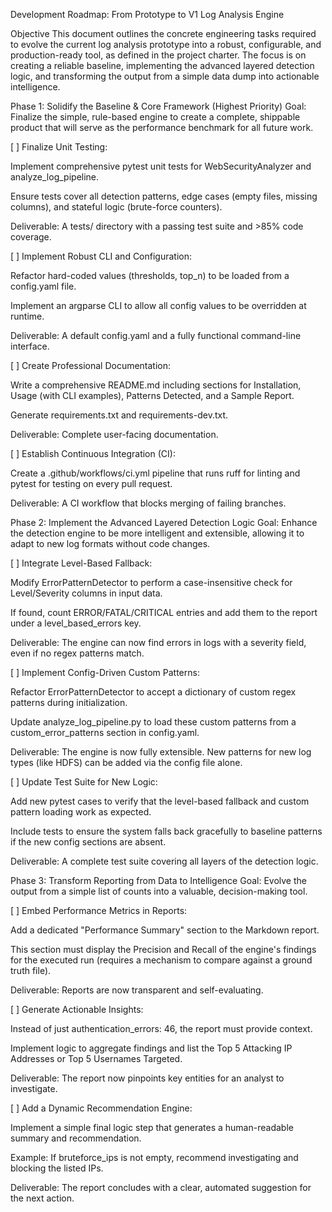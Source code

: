 Development Roadmap: From Prototype to V1 Log Analysis Engine

Objective
This document outlines the concrete engineering tasks required to evolve the current log analysis prototype into a robust, configurable, and production-ready tool, as defined in the project charter. The focus is on creating a reliable baseline, implementing the advanced layered detection logic, and transforming the output from a simple data dump into actionable intelligence.

Phase 1: Solidify the Baseline & Core Framework (Highest Priority)
Goal: Finalize the simple, rule-based engine to create a complete, shippable product that will serve as the performance benchmark for all future work.

[ ] Finalize Unit Testing:

Implement comprehensive pytest unit tests for WebSecurityAnalyzer and analyze_log_pipeline.

Ensure tests cover all detection patterns, edge cases (empty files, missing columns), and stateful logic (brute-force counters).

Deliverable: A tests/ directory with a passing test suite and >85% code coverage.

[ ] Implement Robust CLI and Configuration:

Refactor hard-coded values (thresholds, top_n) to be loaded from a config.yaml file.

Implement an argparse CLI to allow all config values to be overridden at runtime.

Deliverable: A default config.yaml and a fully functional command-line interface.

[ ] Create Professional Documentation:

Write a comprehensive README.md including sections for Installation, Usage (with CLI examples), Patterns Detected, and a Sample Report.

Generate requirements.txt and requirements-dev.txt.

Deliverable: Complete user-facing documentation.

[ ] Establish Continuous Integration (CI):

Create a .github/workflows/ci.yml pipeline that runs ruff for linting and pytest for testing on every pull request.

Deliverable: A CI workflow that blocks merging of failing branches.

Phase 2: Implement the Advanced Layered Detection Logic
Goal: Enhance the detection engine to be more intelligent and extensible, allowing it to adapt to new log formats without code changes.

[ ] Integrate Level-Based Fallback:

Modify ErrorPatternDetector to perform a case-insensitive check for Level/Severity columns in input data.

If found, count ERROR/FATAL/CRITICAL entries and add them to the report under a level_based_errors key.

Deliverable: The engine can now find errors in logs with a severity field, even if no regex patterns match.

[ ] Implement Config-Driven Custom Patterns:

Refactor ErrorPatternDetector to accept a dictionary of custom regex patterns during initialization.

Update analyze_log_pipeline.py to load these custom patterns from a custom_error_patterns section in config.yaml.

Deliverable: The engine is now fully extensible. New patterns for new log types (like HDFS) can be added via the config file alone.

[ ] Update Test Suite for New Logic:

Add new pytest cases to verify that the level-based fallback and custom pattern loading work as expected.

Include tests to ensure the system falls back gracefully to baseline patterns if the new config sections are absent.

Deliverable: A complete test suite covering all layers of the detection logic.

Phase 3: Transform Reporting from Data to Intelligence
Goal: Evolve the output from a simple list of counts into a valuable, decision-making tool.

[ ] Embed Performance Metrics in Reports:

Add a dedicated "Performance Summary" section to the Markdown report.

This section must display the Precision and Recall of the engine's findings for the executed run (requires a mechanism to compare against a ground truth file).

Deliverable: Reports are now transparent and self-evaluating.

[ ] Generate Actionable Insights:

Instead of just authentication_errors: 46, the report must provide context.

Implement logic to aggregate findings and list the Top 5 Attacking IP Addresses or Top 5 Usernames Targeted.

Deliverable: The report now pinpoints key entities for an analyst to investigate.

[ ] Add a Dynamic Recommendation Engine:

Implement a simple final logic step that generates a human-readable summary and recommendation.

Example: If bruteforce_ips is not empty, recommend investigating and blocking the listed IPs.

Deliverable: The report concludes with a clear, automated suggestion for the next action.
